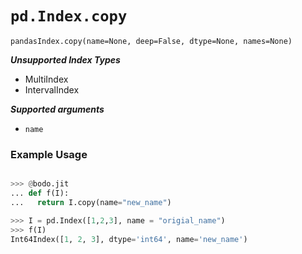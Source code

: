 # `pd.Index.copy`


`pandasIndex.copy(name=None, deep=False, dtype=None, names=None)`

***Unsupported Index Types***

- MultiIndex
- IntervalIndex

***Supported arguments***

- `name`

### Example Usage

```py

>>> @bodo.jit
... def f(I):
...   return I.copy(name="new_name")

>>> I = pd.Index([1,2,3], name = "origial_name")
>>> f(I)
Int64Index([1, 2, 3], dtype='int64', name='new_name')
```


